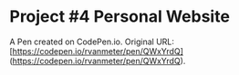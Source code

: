 # Project #4 Personal Website

A Pen created on CodePen.io. Original URL: [https://codepen.io/rvanmeter/pen/QWxYrdQ] (https://codepen.io/rvanmeter/pen/QWxYrdQ).

